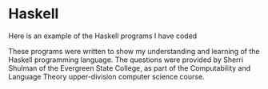 # Haskell
Here is an example of the Haskell programs I have coded

These programs were written to show my understanding and learning of the Haskell programming language. 
The questions were provided by Sherri Shulman of the Evergreen State College, as part of the Computability and Language Theory upper-division computer science course. 
